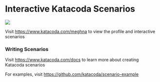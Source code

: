 # Interactive Katacoda Scenarios

[![](http://shields.katacoda.com/katacoda/meghna/count.svg)](https://www.katacoda.com/meghna "Get your profile on Katacoda.com")

Visit https://www.katacoda.com/meghna to view the profile and interactive scenarios

### Writing Scenarios
Visit https://www.katacoda.com/docs to learn more about creating Katacoda scenarios

For examples, visit https://github.com/katacoda/scenario-example
